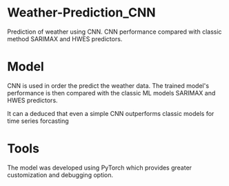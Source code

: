 # Weather-Prediction_CNN
Prediction of weather using CNN. CNN performance compared with classic method SARIMAX and HWES predictors.

# Model
CNN is used in order the predict the weather data. The trained model's performance is then compared with the classic ML models SARIMAX and HWES predictors.

It can a deduced that even a simple CNN outperforms classic models for time series forcasting

# Tools
The model was developed using PyTorch which provides greater customization and debugging option. 
